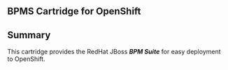 ## BPMS Cartridge for OpenShift

## Summary
This cartridge provides the RedHat JBoss **_BPM Suite_** for easy deployment to OpenShift.
